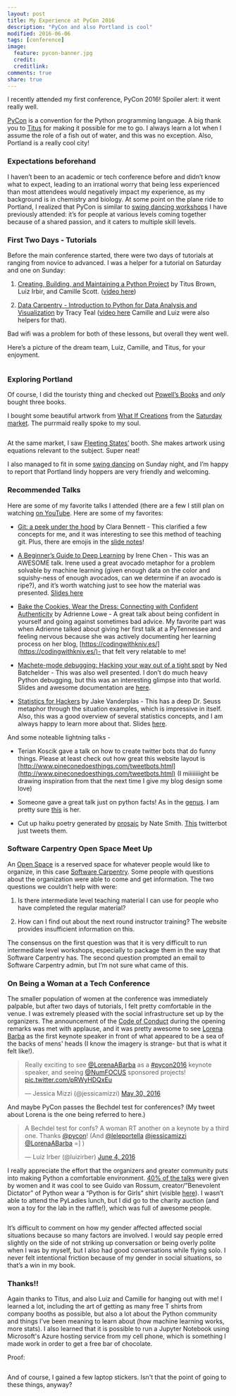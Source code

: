 ```yaml
---
layout: post
title: My Experience at PyCon 2016
description: "PyCon and also Portland is cool"
modified: 2016-06-06
tags: [conference]
image:
  feature: pycon-banner.jpg
  credit:
  creditlink:
comments: true
share: true
---
```

I recently attended my first conference, PyCon 2016! Spoiler alert: it went really well.

[PyCon](https://us.pycon.org/2016/) is a convention for the Python programming language. A big thank you to [Titus](https://twitter.com/ctitusbrown?ref_src=twsrc%5Egoogle%7Ctwcamp%5Eserp%7Ctwgr%5Eauthor) for making it possible for me to go. I always learn a lot when I assume the role of a fish out of water, and this was no exception. Also, Portland is a really cool city!

### Expectations beforehand

I haven’t been to an academic or tech conference before and didn’t know what to expect, leading to an irrational worry that being less experienced than most attendees would negatively impact my experience, as my background is in chemistry and biology. At some point on the plane ride to Portland, I realized that PyCon is similar to [swing dancing workshops](http://www.lindyfocus.com/) I have previously attended: it’s for people at various levels coming together because of a shared passion, and it caters to multiple skill levels.

### First Two Days - Tutorials

Before the main conference started, there were two days of tutorials at ranging from novice to advanced. I was a helper for a tutorial on Saturday and one on Sunday: 

1. [Creating, Building, and Maintaining a Python Project](https://us.pycon.org/2016/schedule/presentation/1814/) by Titus Brown, Luiz Irbir, and Camille Scott. ([video here](https://www.youtube.com/watch?v=SUt3wT43AeM)) 

2. [Data Carpentry - Introduction to Python for Data Analysis and Visualization](https://us.pycon.org/2016/schedule/presentation/1817/) by Tracy Teal ([video here](https://www.youtube.com/watch?v=Ws34Ho-1aDs) Camille and Luiz were also helpers for that). 
 
Bad wifi was a problem for both of these lessons, but overall they went well.

Here’s a picture of the dream team, Luiz, Camille, and Titus, for your enjoyment.

<figure>
	<a href="https://raw.githubusercontent.com/jessicamizzi/jessicamizzi.github.io/master/images/dreamteam.jpg"><img src="https://raw.githubusercontent.com/jessicamizzi/jessicamizzi.github.io/master/images/dreamteam.jpg" alt=""></a>
</figure>

### Exploring Portland

Of course, I did the touristy thing and checked out [Powell’s Books](http://www.powells.com/) and *only* bought three books. 

I bought some beautiful artwork from [What If Creations](http://whatifcreationspdx.com/) from the [Saturday market](http://www.portlandsaturdaymarket.com/). The purrmaid really spoke to my soul.

<figure>
	<a href="https://raw.githubusercontent.com/jessicamizzi/jessicamizzi.github.io/master/images/purrmaid.png"><img src="https://raw.githubusercontent.com/jessicamizzi/jessicamizzi.github.io/master/images/purrmaid.png" alt=""></a>
</figure>

At the same market, I saw [Fleeting States’](http://www.fleetingstates.com/) booth. She makes artwork using equations relevant to the subject. Super neat!

I also managed to fit in some [swing dancing](http://www.stumptowndance.com/sunday-swing) on Sunday night, and I’m happy to report that Portland lindy hoppers are very friendly and welcoming. 

### Recommended Talks

Here are some of my favorite talks I attended (there are a few I still plan on watching [on YouTube](https://www.youtube.com/channel/UCwTD5zJbsQGJN75MwbykYNw/videos). Here are some of my favorites:

- [Git: a peek under the hood](https://www.youtube.com/watch?v=zZ2hG6PMjk8) by Clara Bennett - This clarified a few concepts for me, and it was interesting to see this method of teaching git. Plus, there are emojis in the [slide notes](https://github.com/csojinb/git-under-the-hood/blob/master/presentation.md)! 

- [A Beginner’s Guide to Deep Learning](https://www.youtube.com/watch?v=kVud83kqv30) by Irene Chen - This was an AWESOME talk. Irene used a great avocado metaphor for a problem solvable by machine learning (given enough data on the color and squishy-ness of enough avocados, can we determine if an avocado is ripe?), and it’s worth watching just to see how the material was presented.  [Slides here](https://speakerdeck.com/pycon2016/irene-chen-a-beginners-guide-to-deep-learning)

- [Bake the Cookies, Wear the Dress: Connecting with Confident Authenticity](https://www.youtube.com/watch?v=6Uj746j9Heo) by Adrienne Lowe - A great talk about being confident in yourself and going against sometimes bad advice. My favorite part was when Adrienne talked about giving her first talk at a PyTennessee and feeling nervous because she was actively documenting her learning process on her blog, [https://codingwithkniv.es/](https://codingwithkniv.es/)- that felt very relatable to me!

- [Machete-mode debugging: Hacking your way out of a tight spot](https://www.youtube.com/watch?v=5XvAVgcbmdY) by Ned Batchelder - This was also well presented. I don’t do much heavy Python debugging, but this was an interesting glimpse into that world. Slides and awesome documentation are [here](http://nedbatchelder.com/text/machete.html).

- [Statistics for Hackers](https://www.youtube.com/watch?v=-7I7MWTX0gA) by Jake Vanderplas - This has a deep Dr. Seuss metaphor through the situation examples, which is impressive in itself. Also, this was a good overview of several statistics concepts, and I am always happy to learn more about that. Slides [here](https://speakerdeck.com/jakevdp/statistics-for-hackers).

And some noteable lightning talks -

- Terian Koscik gave a talk on how to create twitter bots that do funny things. Please at least check out how great this website layout is [http://www.pineconedoesthings.com/tweetbots.html](http://www.pineconedoesthings.com/tweetbots.html) (I miiiiiiiight be drawing inspiration from that the next time I give my blog design some love)

- Someone gave a great talk just on python facts! As in the [genus](https://en.wikipedia.org/wiki/Python_(genus)). I am pretty sure [this](https://twitter.com/GeorgiaReh) is her.

- Cut up haiku poetry generated by [prosaic](https://github.com/nathanielksmith/prosaic) by Nate Smith. [This](https://twitter.com/haikuthegibson) twitterbot just tweets them.


### Software Carpentry Open Space Meet Up

An [Open Space](https://us.pycon.org/2016/events/open-spaces/) is a reserved space for whatever people would like to organize, in this case  [Software Carpentry](http://software-carpentry.org/). Some people with questions about the organization were able to come and get information. The two questions we couldn’t help with were:

1. Is there intermediate level teaching material I can use for people who have completed the regular material?

2. How can I find out about the next round instructor training? The website provides insufficient information on this.

The consensus on the first question was that it is very difficult to run intermediate level workshops, especially to package them in the way that Software Carpentry has. The second question prompted an email to Software Carpentry admin, but I’m not sure what came of this.

### On Being a Woman at a Tech Conference

The smaller population of women at the conference was immediately palpable, but after two days of tutorials, I felt pretty comfortable in the venue. I was extremely pleased with the social infrastructure set up by the organizers. The announcement of the [Code of Conduct](https://us.pycon.org/2016/about/code-of-conduct/) during the opening remarks was met with applause, and it was pretty awesome to see [Lorena Barba](https://about.me/lorenabarba) as the first keynote speaker in front of what appeared to be a sea of the backs of mens' heads (I know the imagery is strange- but that is what it felt like!).

<blockquote class="twitter-tweet" data-lang="en"><p lang="en" dir="ltr">Really exciting to see <a href="https://twitter.com/LorenaABarba">@LorenaABarba</a> as a <a href="https://twitter.com/hashtag/pycon2016?src=hash">#pycon2016</a> keynote speaker, and seeing <a href="https://twitter.com/NumFOCUS">@NumFOCUS</a> sponsored projects! <a href="https://t.co/pRWyHDQxEu">pic.twitter.com/pRWyHDQxEu</a></p>&mdash; Jessica Mizzi (@jessicamizzi) <a href="https://twitter.com/jessicamizzi/status/737324292874981376">May 30, 2016</a></blockquote>
<script async src="//platform.twitter.com/widgets.js" charset="utf-8"></script>

And maybe PyCon passes the Bechdel test for conferences? (My tweet about Lorena is the one being referred to here.)

<blockquote class="twitter-tweet" data-lang="en"><p lang="en" dir="ltr">A Bechdel test for confs? A woman RT another on a keynote by a third one. Thanks <a href="https://twitter.com/pycon">@pycon</a>! (And <a href="https://twitter.com/leleportella">@leleportella</a> <a href="https://twitter.com/jessicamizzi">@jessicamizzi</a> <a href="https://twitter.com/LorenaABarba">@LorenaABarba</a> =] )</p>&mdash; Luiz Irber (@luizirber) <a href="https://twitter.com/luizirber/status/738903382211977216">June 4, 2016</a></blockquote>
<script async src="//platform.twitter.com/widgets.js" charset="utf-8"></script>

I really appreciate the effort that the organizers and greater community puts into making Python a comfortable environment. [40% of the talks](https://twitter.com/jessicamckellar/status/737299461563502595) were given by women and it was cool to see Guido van Rossum, creator/”Benevolent Dictator” of Python wear a “Python is for Girls” shirt (visible [here](https://adainitiative.org/2014/09/22/why-guido-van-rossum-supports-the-ada-initiative-wears-a-python-is-for-girls-shirt-and-answered-questions-from-only-women-at-pycon-2014/)). I wasn’t able to attend the PyLadies lunch, but I did go to the charity auction (and won a toy for the lab in the raffle!), which was full of awesome people.

<figure>
	<a href="https://raw.githubusercontent.com/jessicamizzi/jessicamizzi.github.io/master/images/pyladies-toy.jpg"><img src="https://raw.githubusercontent.com/jessicamizzi/jessicamizzi.github.io/master/images/pyladies-toy.jpg" alt=""></a>
</figure>

It’s difficult to comment on how my gender affected affected social situations because so many factors are involved. I would say people erred slightly on the side of not striking up conversation or being overly polite when I was by myself, but I also had good conversations while flying solo. 
I never felt intentional friction because of my gender in social situations, so that’s a win in my book.


### Thanks!!

Again thanks to Titus, and also Luiz and Camille for hanging out with me! I learned a lot, including the art of getting as many free T shirts from company booths as possible, but also a lot about the Python community and things I’ve been meaning to learn about (how machine learning works, more stats). I also learned that it is possible to run a Jupyter Notebook using Microsoft's Azure hosting service from my cell phone, which is something I made work in order to get a free bar of chocolate.

Proof:

<figure>
	<a href="https://raw.githubusercontent.com/jessicamizzi/jessicamizzi.github.io/master/images/jupyter-cell.png"><img src="https://raw.githubusercontent.com/jessicamizzi/jessicamizzi.github.io/master/images/jupyter-cell.png" alt=""></a>
</figure>


And of course, I gained a few laptop stickers. Isn't that the point of going to these things, anyway?

<figure>
	<a href="https://raw.githubusercontent.com/jessicamizzi/jessicamizzi.github.io/master/images/laptop-stickers.jpg"><img src="https://raw.githubusercontent.com/jessicamizzi/jessicamizzi.github.io/master/images/laptop-stickers.jpg" alt=""></a>
</figure>
